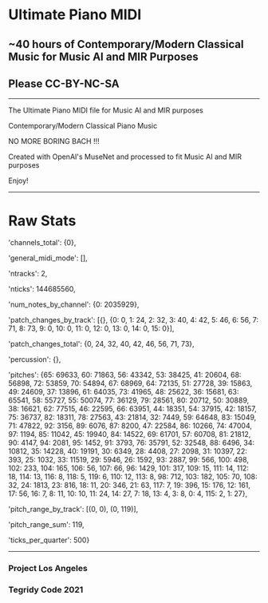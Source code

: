 # Ultimate Piano MIDI

## ~40 hours of Contemporary/Modern Classical Music for Music AI and MIR Purposes

## Please CC-BY-NC-SA

***

The Ultimate Piano MIDI file for Music AI and MIR purposes

Contemporary/Modern Classical Piano Music

NO MORE BORING BACH !!!

Created with OpenAI's MuseNet and processed to fit Music AI and MIR purposes

Enjoy!

***

# Raw Stats


 'channels_total': {0},
 
 'general_midi_mode': [],
 
 'ntracks': 2,
 
 'nticks': 144685560,
 
 'num_notes_by_channel': {0: 2035929},
 
 'patch_changes_by_track': [{},
  {0: 0,
   1: 24,
   2: 32,
   3: 40,
   4: 42,
   5: 46,
   6: 56,
   7: 71,
   8: 73,
   9: 0,
   10: 0,
   11: 0,
   12: 0,
   13: 0,
   14: 0,
   15: 0}],
   
 'patch_changes_total': {0, 24, 32, 40, 42, 46, 56, 71, 73},
 
 'percussion': {},
 
 'pitches': {65: 69633,
  60: 71863,
  56: 43342,
  53: 38425,
  41: 20604,
  68: 56898,
  72: 53859,
  70: 54894,
  67: 68969,
  64: 72135,
  51: 27728,
  39: 15863,
  49: 24609,
  37: 13896,
  61: 64035,
  73: 41965,
  48: 25622,
  36: 15681,
  63: 65541,
  58: 55727,
  55: 50074,
  77: 36129,
  79: 28561,
  80: 20712,
  50: 30889,
  38: 16621,
  62: 77515,
  46: 22595,
  66: 63951,
  44: 18351,
  54: 37915,
  42: 18157,
  75: 36737,
  82: 18311,
  78: 27563,
  43: 21814,
  32: 7449,
  59: 64648,
  83: 15049,
  71: 47822,
  92: 3156,
  89: 6076,
  87: 8200,
  47: 22584,
  86: 10266,
  74: 47004,
  97: 1194,
  85: 11042,
  45: 19940,
  84: 14522,
  69: 61701,
  57: 60708,
  81: 21812,
  90: 4147,
  94: 2081,
  95: 1452,
  91: 3793,
  76: 35791,
  52: 32548,
  88: 6496,
  34: 10812,
  35: 14228,
  40: 19191,
  30: 6349,
  28: 4408,
  27: 2098,
  31: 10397,
  22: 393,
  25: 1032,
  33: 11519,
  29: 5946,
  26: 1592,
  93: 2887,
  99: 566,
  100: 498,
  102: 233,
  104: 165,
  106: 56,
  107: 66,
  96: 1429,
  101: 317,
  109: 15,
  111: 14,
  112: 18,
  114: 13,
  116: 8,
  118: 5,
  119: 6,
  110: 12,
  113: 8,
  98: 712,
  103: 182,
  105: 70,
  108: 32,
  24: 1813,
  23: 816,
  18: 11,
  20: 346,
  21: 63,
  117: 7,
  19: 396,
  15: 176,
  12: 161,
  17: 56,
  16: 7,
  8: 11,
  10: 10,
  11: 24,
  14: 27,
  7: 18,
  13: 4,
  3: 8,
  0: 4,
  115: 2,
  1: 27},
  
 'pitch_range_by_track': [(0, 0), (0, 119)],
 
 'pitch_range_sum': 119,
 
 'ticks_per_quarter': 500}
 
***
### Project Los Angeles

### Tegridy Code 2021
